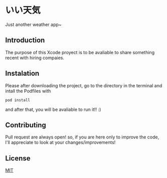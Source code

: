 # いい天気
Just another weather app~

## Introduction
The purpose of this Xcode proyect is to be avaliable to share something recent with hiring compaies. 

## Instalation
Please after downloading the project, go to the directory in the terminal and intall the Podfiles with 

```pod install```

and after that, you will be avaliable to run it!! :)

## Contributing
Pull request are always open! so, if you are here only to improve the code, I'll appreciate to look at your changes/improvements! 

## License
[MIT](https://choosealicense.com/licenses/mit/)

